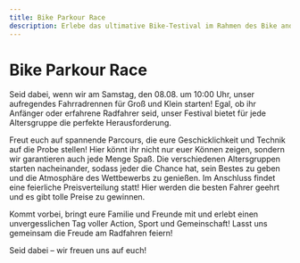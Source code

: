 ```yaml
---
title: Bike Parkour Race
description: Erlebe das ultimative Bike-Testival im Rahmen des Bike and Fly Festivals im Brixental!
---
```


# Bike Parkour Race

Seid dabei, wenn wir am Samstag, den 08.08. um 10:00 Uhr, unser aufregendes Fahrradrennen für Groß und Klein starten! Egal, ob ihr Anfänger oder erfahrene Radfahrer seid, unser Festival bietet für jede Altersgruppe die perfekte Herausforderung.

Freut euch auf spannende Parcours, die eure Geschicklichkeit und Technik auf die Probe stellen! Hier könnt ihr nicht nur euer Können zeigen, sondern wir garantieren auch jede Menge Spaß. Die verschiedenen Altersgruppen starten nacheinander, sodass jeder die Chance hat, sein Bestes zu geben und die Atmosphäre des Wettbewerbs zu genießen. Im Anschluss findet eine feierliche Preisverteilung statt! Hier werden die besten Fahrer geehrt und es gibt tolle Preise zu gewinnen.

Kommt vorbei, bringt eure Familie und Freunde mit und erlebt einen unvergesslichen Tag voller Action, Sport und Gemeinschaft! Lasst uns gemeinsam die Freude am Radfahren feiern! 

Seid dabei – wir freuen uns auf euch!

<ContentImageGallery path="/media/bike-parkour-race/gallerie/"/>
